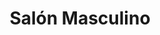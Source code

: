 ---
title: "Salón Masculino"
url: /ciudad-autonoma-de-buenos-aires/salon-masculino/
shop: peluquería
---